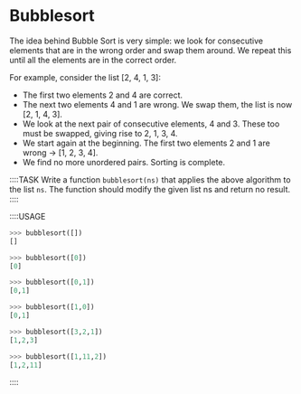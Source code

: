 # Bubblesort

The idea behind Bubble Sort is very simple: we look for consecutive elements that are in the wrong order and swap them around. We repeat this until all the elements are in the correct order.

For example, consider the list [2, 4, 1, 3]:

* The first two elements 2 and 4 are correct.
* The next two elements 4 and 1 are wrong. We swap them, the list is now [2, 1, 4, 3].
* We look at the next pair of consecutive elements, 4 and 3. These too must be swapped, giving rise to 2, 1, 3, 4.
* We start again at the beginning. The first two elements 2 and 1 are wrong → [1, 2, 3, 4].
* We find no more unordered pairs. Sorting is complete.

::::TASK
Write a function `bubblesort(ns)` that applies the above algorithm to the list `ns`. The function should modify the given list ns and return no result.
::::

::::USAGE

```python
>>> bubblesort([])
[]

>>> bubblesort([0])
[0]

>>> bubblesort([0,1])
[0,1]

>>> bubblesort([1,0])
[0,1]

>>> bubblesort([3,2,1])
[1,2,3]

>>> bubblesort([1,11,2])
[1,2,11]
```

::::

